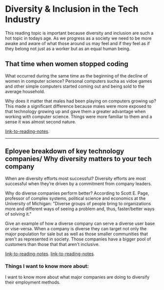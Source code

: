 # Diversity & Inclusion in the Tech Industry

This reading topic is important because diversity and inclusion are such a hot topic in todays age. As we progress as a society we need to be more awake and aware of what those around us may feel and if they feel as if they belong not just as a worker but as an equal human being.

## That time when women stopped coding

What occurred during the same time as the beginning of the decline of women in computer science?
Personal computers sucha as vidoe games and other simple computers started coming out and being sold to the average household.

Why does it matter that males had been playing on computers growing up?
This made a significant difference because males were more exposed to that technology growing up and gave them a greater advantage when working with computer science. Things were more familiar to them and a sense it was almost second nature.

[link-to-reading-notes](https://www.npr.org/sections/money/2014/10/21/357629765/when-women-stopped-coding).

********************************************************************************************************************

## Eployee breakdown of key technology companies/ Why diversity matters to your tech company

When are diversity efforts most successful?
Diversity efforts are most successful when they’re driven by a commitment from company leaders.

Why do diverse companies perform better?
According to Scott E. Page, professor of complex systems, political science and economics at the University of Michigan: "Diverse groups of people bring to organizations more and different ways of seeing a problem and, thus, faster/better ways of solving it."

Give an example of how a diverse company can serve a diverse user base or vise-versa.
When a company is diverse they can target not only the major population for sale but as well as those smaller communities that aren't as represented in society. Those companies have a bigger pool of customers than those that that aren't inclusive.

[link-to-reading-notes](https://informationisbeautiful.net/visualizations/diversity-in-tech/).
[link-to-reading-notes](https://www.usatoday.com/story/tech/columnist/2015/07/21/why-diversity-matters-your-tech-company/30419871/).

### Things I want to know more about: 

I want to know more about what major companies are doing to diversify their employment methods.